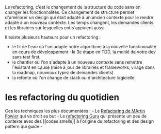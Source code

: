 
Le refactoring, c'est le changement de la structure du code sans en changer les fonctionnalités.
Ce changement de structure permet d'améliorer un design qui était adapté à un ancien contexte pour le rendre adapté à un nouveau contexte.
Les temps changent, les demandes clients et les librairies sur lesquelles ont s'appuient aussi.

Il existe plusieurs hauteurs pour un refactoring :
- le fil de l'eau où l'on adapte notre algorithme à la nouvelle fonctionnalité en cours de développement : la 3e étape en TDD, la moitié de votre dev sans test first.
- le chantier où l'on s'adapte à un nouveau contexte sans remettre l'existant en cause (mise à jour de librairies et frameworks, virage dans la roadmap, nouveaux typez de demandes clients)
- la refonte où l'on change de stack ou d'architecture logicielle

# les refactoring du quotidien

Ces les techniques les plus documentées :
	- Le [Refactoring de MArtin Fowler](https://refactoring.com/catalog/) qui va droit au but
	- Le [refactoring Guru](https://refactoring.guru/refactoring/techniques) qui présente un peu de contexte avec des [[codes smells]] à l'origine du refactoring et des design pattern qui guide
	- 